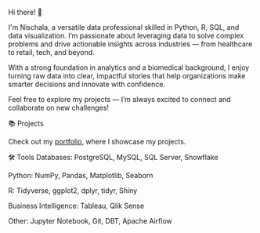 Hi there! 👋

I'm Nischala, a versatile data professional skilled in Python, R, SQL, and data visualization. I’m passionate about leveraging data to solve complex problems and drive actionable insights across industries — from healthcare to retail, tech, and beyond.

With a strong foundation in analytics and a biomedical background, I enjoy turning raw data into clear, impactful stories that help organizations make smarter decisions and innovate with confidence.

Feel free to explore my projects — I’m always excited to connect and collaborate on new challenges!


📚 Projects


Check out my [portfolio](https://github.com/nischala16/Data-Analyst-Portfolio), where I showcase my projects.


🛠️ Tools
Databases: PostgreSQL, MySQL, SQL Server, Snowflake

Python: NumPy, Pandas, Matplotlib, Seaborn

R: Tidyverse, ggplot2, dplyr, tidyr, Shiny

Business Intelligence: Tableau, Qlik Sense

Other: Jupyter Notebook, Git, DBT, Apache Airflow
